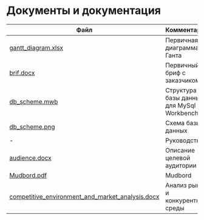 # Документы и документация



| Файл                                     | Комментарии                                |
| ---------------------------------------- | ------------------------------------------ |
| [gantt_diagram.xlsx](gantt_diagram.xlsx) | Первичная диаграмма Ганта                  |
| [brif.docx](brif.docx)                   | Первичный бриф с заказчиком                |
| [db_scheme.mwb](db_scheme.mwb)           | Структура базы данных для MySql Workbench. |
| [db_scheme.png](db_scheme.png)           | Cхема базы данных                          |
| -                                        | Руководство                                |
| [audience.docx](audience.docx)           | Описание целевой аудитории                 |
| [Mudbord.pdf](Mudbord.pdf)           | Mudbord                 |
| [competitive_environment_and_market_analysis.docx](competitive_environment_and_market_analysis.docx)           | Анализ рынка и конкурентной среды                 |